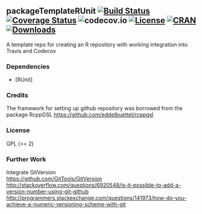 ## packageTemplateRUnit [![Build Status](https://travis-ci.org/cloudcello/packageTemplateRUnit.svg)](https://travis-ci.org/cloudcello/packageTemplateRUnit) [![Coverage Status](https://codecov.io/github/cloudcello/packageTemplateRUnit/coverage.svg?branch=master)](https://codecov.io/github/cloudcello/packageTemplateRUnit) ![codecov.io](https://codecov.io/github/cloudcello/packageTemplateRUnit/branch.svg?branch=master) [![License](http://img.shields.io/badge/license-GPL%20%28%3E=%202%29-brightgreen.svg?style=flat)](http://www.gnu.org/licenses/gpl-2.0.html) [![CRAN](http://www.r-pkg.org/badges/version/packageTemplateRUnit)](http://cran.rstudio.com/package=packageTemplateRUnit) [![Downloads](http://cranlogs.r-pkg.org/badges/packageTemplateRUnit?color=brightgreen)](http://www.r-pkg.org/pkg/packageTemplateRUnit)

A template repo for creating an R repository with working integration into Travis and Codecov  


### Dependencies  

- [RUnit]

### Credits
               
The framework for setting up github repository was borrowed from the package RcppGSL
https://github.com/eddelbuettel/rcppgsl

### License

GPL (>= 2)

### Further Work

Integrate GitVersion  
https://github.com/GitTools/GitVersion  
http://stackoverflow.com/questions/6920548/is-it-possible-to-add-a-version-number-using-git-github  
http://programmers.stackexchange.com/questions/141973/how-do-you-achieve-a-numeric-versioning-scheme-with-git  



